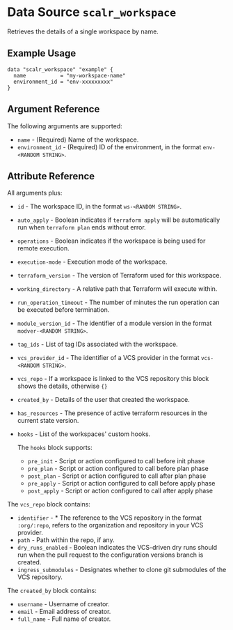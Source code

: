 
# Data Source `scalr_workspace`

Retrieves the details of a single workspace by name.

## Example Usage

```hcl
data "scalr_workspace" "example" {
  name           = "my-workspace-name"
  environment_id = "env-xxxxxxxxx"
}
```

## Argument Reference

The following arguments are supported:

* `name` - (Required) Name of the workspace.
* `environment_id` - (Required) ID of the environment, in the format `env-<RANDOM STRING>`.

## Attribute Reference

All arguments plus:

* `id` - The workspace ID, in the format `ws-<RANDOM STRING>`.
* `auto_apply` - Boolean indicates if `terraform apply` will be automatically run when `terraform plan` ends without error.
* `operations` - Boolean indicates if the workspace is being used for remote execution.
* `execution-mode` - Execution mode of the workspace.
* `terraform_version` - The version of Terraform used for this workspace.
* `working_directory` - A relative path that Terraform will execute within.
* `run_operation_timeout` - The number of minutes the run operation can be executed before termination.
* `module_version_id` - The identifier of a module version in the format `modver-<RANDOM STRING>`.
* `tag_ids` - List of tag IDs associated with the workspace.
* `vcs_provider_id` - The identifier of a VCS provider in the format `vcs-<RANDOM STRING>`.
* `vcs_repo` - If a workspace is linked to the VCS repository this block shows the details, otherwise `{}`
* `created_by` - Details of the user that created the workspace.
* `has_resources` - The presence of active terraform resources in the current state version.
* `hooks` - List of the workspaces' custom hooks.

  The `hooks` block supports:

  * `pre_init` - Script or action configured to call before init phase
  * `pre_plan` - Script or action configured to call before plan phase
  * `post_plan` - Script or action configured to call after plan phase
  * `pre_apply` - Script or action configured to call before apply phase
  * `post_apply` - Script or action configured to call after apply phase

The `vcs_repo` block contains:

* `identifier` - * The reference to the VCS repository in the format `:org/:repo`, refers to the organization and repository in your VCS provider.
* `path` - Path within the repo, if any.
* `dry_runs_enabled` - Boolean indicates the VCS-driven dry runs should run when the pull request to the configuration versions branch is created.
* `ingress_submodules` - Designates whether to clone git submodules of the VCS repository.

The `created_by` block contains:

* `username` - Username of creator.
* `email` - Email address of creator.
* `full_name` - Full name of creator.
